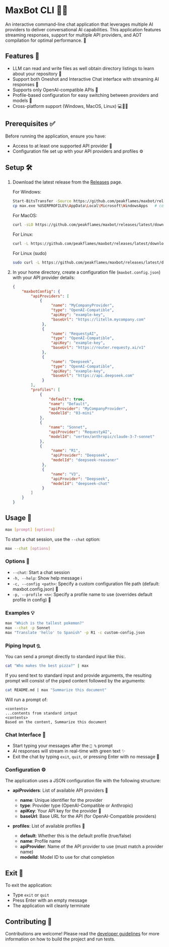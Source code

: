 # MaxBot CLI 🤖✨

An interactive command-line chat application that leverages multiple AI providers to deliver conversational AI capabilities. This application features streaming responses, support for multiple API providers, and AOT compilation for optimal performance. 🚀

## Features 🌟

- LLM can read and write files as well obtain directory listings to learn about your repository 📝
- Support both Oneshot and Interactive Chat interface with streaming AI responses 💬
- Supports only OpenAI-compatible APIs 🧠
- Profile-based configuration for easy switching between providers and models 🔄
- Cross-platform support (Windows, MacOS, Linux) 💻🍎🐧

## Prerequisites ✅

Before running the application, ensure you have:

- Access to at least one supported API provider 🔑
- Configuration file set up with your API providers and profiles ⚙️

## Setup 🛠️

1. Download the latest release from the [Releases](https://github.com/tschavey/MaxBot/releases) page.

   For Windows:

   ```sh
   Start-BitsTransfer -Source https://github.com/peakflames/maxbot/releases/latest/download/max-win-x64.exe -Destination max.exe;
   cp max.exe %USERPROFILE%\AppData\Local\Microsoft\WindowsApps   # copy the executable to a folder in your PATH.
   ```

    For MacOS:

    ```sh
    curl -sLO https://github.com/peakflames/maxbot/releases/latest/download/max-osx-x64 -o max && chmod +x max && cp max /usr/local/bin && rm ./max
    ```

    For Linux:

    ```sh
    curl -L https://github.com/peakflames/maxbot/releases/latest/download/max-linux-x64 -o max && chmod +x max && cp max /usr/local/bin && rm ./max
    ```
    For Linux (sudo)
    ```sh
    sudo curl -L https://github.com/peakflames/maxbot/releases/latest/download/max-linux-x64 -o max && sudo chmod +x max && sudo cp max /usr/local/bin && sudo rm ./max
    ```

1. In your home directory, create a configuration file (`maxbot.config.json`) with your API provider details:

   ```json
   {
       "maxbotConfig": {
           "apiProviders": [
               {
                    "name": "MyCompanyProvider",
                    "type": "OpenAI-Compatible",
                    "apiKey": "example-key",
                    "baseUrl": "https://litellm.mycompany.com"
                },
                {
                    "name": "RequestyAI",
                    "type": "OpenAI-Compatible",
                    "apiKey": "example-key",
                    "baseUrl": "https://router.requesty.ai/v1"
                },
                {
                    "name": "Deepseek",
                    "type": "OpenAI-Compatible",
                    "apiKey": "example-key",
                    "baseUrl": "https://api.deepseek.com"
                }
           ],
           "profiles": [
               {
                   "default": true,
                   "name": "Default",
                   "apiProvider": "MyCompanyProvider",
                   "modelId": "03-mini"
               },
               {
                   "name": "Sonnet",
                   "apiProvider": "RequestyAI",
                   "modelId": "vertex/anthropic/claude-3-7-sonnet"
               },
               {
                    "name": "R1",
                    "apiProvider": "Deepseek",
                    "modelId": "deepseek-reasoner"
                },
                {
                    "name": "V3",
                    "apiProvider": "Deepseek",
                    "modelId": "deepseek-chat"
                }
           ]
       }
   }
   ```

## Usage 📝

```bash
max [prompt] [options]
```

To start a chat session, use the `--chat` option:

```bash
max --chat [options]
```

### Options 🔧

- `--chat`: Start a chat session
- `-h, --help`: Show help message ℹ️
- `-c, --config <path>`: Specify a custom configuration file path (default: maxbot.config.json) 📄
- `-p, --profile <n>`: Specify a profile name to use (overrides default profile in config) 👤

### Examples 💡

```bash
max "Which is the tallest pokemon?"
max --chat -p Sonnet
max "Translate 'hello' to Spanish" -p R1 -c custom-config.json
```

### Piping Input ቧ

You can send a prompt directly to standard input like this:.
```bash
cat "Who makes the best pizza?" | max
```

If you send text to standard input and provide arguments, the resulting prompt will consist of the piped content followed by the arguments:

```bash
cat README.md | max "Summarize this document"
```
Will run a prompt of:

```
<contents>
...contents from standard intput
<contents>
Based on the content, Summarize this document
```


### Chat Interface 💬

- Start typing your messages after the `🤖 %` prompt
- AI responses will stream in real-time with green text ✨
- Exit the chat by typing `exit`, `quit`, or pressing Enter with no message 👋

### Configuration ⚙️

The application uses a JSON configuration file with the following structure:

- **apiProviders**: List of available API providers 🏢
  - **name**: Unique identifier for the provider
  - **type**: Provider type (OpenAI-Compatible or Anthropic)
  - **apiKey**: Your API key for the provider 🔑
  - **baseUrl**: Base URL for the API (for OpenAI-Compatible providers)

- **profiles**: List of available profiles 👤
  - **default**: Whether this is the default profile (true/false)
  - **name**: Profile name
  - **apiProvider**: Name of the API provider to use (must match a provider name)
  - **modelId**: Model ID to use for chat completion

## Exit 👋

To exit the application:

- Type `exit` or `quit`
- Press Enter with an empty message
- The application will cleanly terminate

## Contributing 🤝

Contributions are welcome! Please read the [developer guidelines](.clinerules/developer_guidelines.md) for more information on how to build the project and run tests.
